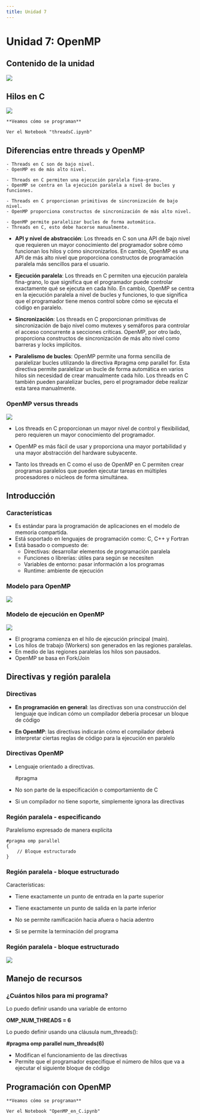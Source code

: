 ```yaml
---
title: Unidad 7
---
```

# Unidad 7: OpenMP

## Contenido de la unidad

<img src="_static/images/contenidoU7.png"/>

## Hilos en C
<img src="_static/images/logo-c.png"/>

```{note}
**Veamos cómo se programan**

Ver el Notebook "threadsC.ipynb"

```

## Diferencias entre threads y OpenMP

```{dropdown} API y nivel de abstracción
- Threads en C son de bajo nivel.
- OpenMP es de más alto nivel.
```

```{dropdown} Ejecución paralela
- Threads en C permiten una ejecución paralela fina-grano.
- OpenMP se centra en la ejecución paralela a nivel de bucles y funciones.
```

```{dropdown} Sincronización
- Threads en C proporcionan primitivas de sincronización de bajo nivel.
- OpenMP proporciona constructos de sincronización de más alto nivel.
```

```{dropdown} Paralelismo de bucles
- OpenMP permite paralelizar bucles de forma automática.
- Threads en C, esto debe hacerse manualmente.
```

- **API y nivel de abstracción**: Los threads en C son una API de bajo nivel que requieren un mayor conocimiento del programador sobre cómo funcionan los hilos y cómo sincronizarlos. En cambio, OpenMP es una API de más alto nivel que proporciona constructos de programación paralela más sencillos para el usuario.

- **Ejecución paralela**: Los threads en C permiten una ejecución paralela fina-grano, lo que significa que el programador puede controlar exactamente qué se ejecuta en cada hilo. En cambio, OpenMP se centra en la ejecución paralela a nivel de bucles y funciones, lo que significa que el programador tiene menos control sobre cómo se ejecuta el código en paralelo.

- **Sincronización**: Los threads en C proporcionan primitivas de sincronización de bajo nivel como mutexes y semáforos para controlar el acceso concurrente a secciones críticas. OpenMP, por otro lado, proporciona constructos de sincronización de más alto nivel como barreras y locks implícitos.

- **Paralelismo de bucles**: OpenMP permite una forma sencilla de paralelizar bucles utilizando la directiva #pragma omp parallel for. Esta directiva permite paralelizar un bucle de forma automática en varios hilos sin necesidad de crear manualmente cada hilo. Los threads en C también pueden paralelizar bucles, pero el programador debe realizar esta tarea manualmente.

### OpenMP versus threads

<img src="_static/images/U7_1.png"/>

- Los threads en C proporcionan un mayor nivel de control y flexibilidad, pero requieren un mayor conocimiento del programador. 

- OpenMP es más fácil de usar y proporciona una mayor portabilidad y una mayor abstracción del hardware subyacente.

- Tanto los threads en C como el uso de OpenMP en C permiten crear programas paralelos que pueden ejecutar tareas en múltiples procesadores o núcleos de forma simultánea.

## Introducción
### Características
- Es estándar para la programación de aplicaciones en el modelo de memoria compartida.
- Está soportado en lenguajes de programación como: C, C++ y Fortran
- Está basado o compuesto de:
    - Directivas: desarrollar elementos de programación paralela
    - Funciones o librerías: útiles para según se necesiten
    - Variables de entorno: pasar información a los programas
    - Runtime: ambiente de ejecución

### Modelo para OpenMP
<img src="_static/images/U7_2.png"/>

### Modelo de ejecución en OpenMP

<img src="_static/images/U7_3.png"/>

- El programa comienza en el hilo de ejecución principal (main).
- Los hilos de trabajo (Workers) son generados en las regiones paralelas.
- En medio de las regiones paralelas los hilos son pausados.
- OpenMP se basa en Fork/Join

## Directivas y región paralela

### Directivas

- **En programación en general**: las directivas son una construcción del lenguaje que indican cómo un compilador debería procesar un bloque de código

- **En OpenMP**: las directivas indicarán cómo el compilador deberá interpretar ciertas reglas de código para la ejecución en paralelo

### Directivas OpenMP

- Lenguaje orientado a directivas.
 
    #pragma


- No son parte de la especificación o comportamiento de C

- Si un compilador no tiene soporte, simplemente ignora las directivas 

### Región paralela - especificando
Paralelismo expresado de manera explícita

    #pragma omp parallel
    {
        // Bloque estructurado
    }

### Región paralela - bloque estructurado
Características:
- Tiene exactamente un punto de entrada en la parte superior
- Tiene exactamente un punto de salida en la parte inferior

- No se permite ramificación hacia afuera o hacia adentro

- Si se permite la terminación del programa

### Región paralela - bloque estructurado
<img src="_static/images/U7_4.png"/>

## Manejo de recursos

### ¿Cuántos hilos para mi programa?

Lo puedo definir usando una variable de entorno
    
**OMP_NUM_THREADS = 6**

Lo puedo definir usando una cláusula num_threads():
    
**#pragma omp parallel num_threads(6)**

- Modifican el funcionamiento de las directivas
- Permite que el programador especifique el número de hilos que va a ejecutar el siguiente bloque de código


## Programación con OpenMP
```{note}
**Veamos cómo se programan**

Ver el Notebook "OpenMP_en_C.ipynb"

```

